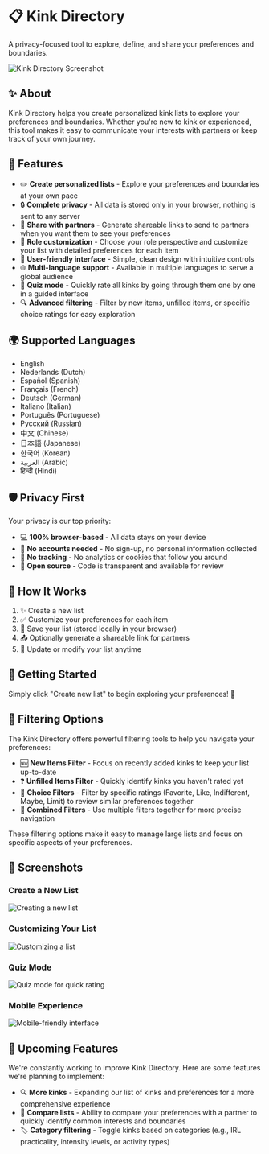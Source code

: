 # 📋 Kink Directory

A privacy-focused tool to explore, define, and share your preferences and boundaries.

![Kink Directory Screenshot](./assets/screenshot.png)

## ✨ About

Kink Directory helps you create personalized kink lists to explore your preferences and boundaries. Whether you're new to kink or experienced, this tool makes it easy to communicate your interests with partners or keep track of your own journey.

## 🚀 Features

- ✏️ **Create personalized lists** - Explore your preferences and boundaries at your own pace
- 🔒 **Complete privacy** - All data is stored only in your browser, nothing is sent to any server
- 🔗 **Share with partners** - Generate shareable links to send to partners when you want them to see your preferences
- 👤 **Role customization** - Choose your role perspective and customize your list with detailed preferences for each item
- 🎨 **User-friendly interface** - Simple, clean design with intuitive controls
- 🌐 **Multi-language support** - Available in multiple languages to serve a global audience
- 📝 **Quiz mode** - Quickly rate all kinks by going through them one by one in a guided interface
- 🔍 **Advanced filtering** - Filter by new items, unfilled items, or specific choice ratings for easy exploration

## 🌍 Supported Languages

- English
- Nederlands (Dutch)
- Español (Spanish)
- Français (French)
- Deutsch (German)
- Italiano (Italian)
- Português (Portuguese)
- Русский (Russian)
- 中文 (Chinese)
- 日本語 (Japanese)
- 한국어 (Korean)
- العربية (Arabic)
- हिन्दी (Hindi)

## 🛡️ Privacy First

Your privacy is our top priority:

- 💻 **100% browser-based** - All data stays on your device
- 🙅 **No accounts needed** - No sign-up, no personal information collected
- 🚫 **No tracking** - No analytics or cookies that follow you around
- 📖 **Open source** - Code is transparent and available for review

## 🔄 How It Works

1. ✨ Create a new list
2. ✅ Customize your preferences for each item
3. 💾 Save your list (stored locally in your browser)
4. 📤 Optionally generate a shareable link for partners
5. 🔄 Update or modify your list anytime

## 🏁 Getting Started

Simply click "Create new list" to begin exploring your preferences! 🎉

## 📌 Filtering Options

The Kink Directory offers powerful filtering tools to help you navigate your preferences:

- 🆕 **New Items Filter** - Focus on recently added kinks to keep your list up-to-date
- ❓ **Unfilled Items Filter** - Quickly identify kinks you haven't rated yet
- 🌈 **Choice Filters** - Filter by specific ratings (Favorite, Like, Indifferent, Maybe, Limit) to review similar preferences together
- 🔄 **Combined Filters** - Use multiple filters together for more precise navigation

These filtering options make it easy to manage large lists and focus on specific aspects of your preferences.

## 📱 Screenshots

### Create a New List
![Creating a new list](./assets/new.png)

### Customizing Your List
![Customizing a list](./assets/list.png)

### Quiz Mode
![Quiz mode for quick rating](./assets/quiz.png)

### Mobile Experience
![Mobile-friendly interface](./assets/mobile.png)

## 🔮 Upcoming Features

We're constantly working to improve Kink Directory. Here are some features we're planning to implement:

- 🔍 **More kinks** - Expanding our list of kinks and preferences for a more comprehensive experience
- 🔄 **Compare lists** - Ability to compare your preferences with a partner to quickly identify common interests and boundaries
- 🏷️ **Category filtering** - Toggle kinks based on categories (e.g., IRL practicality, intensity levels, or activity types)
